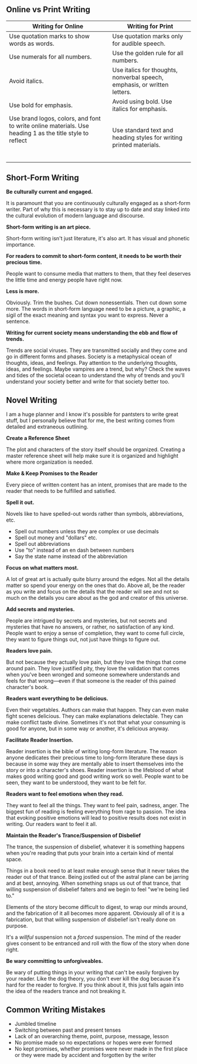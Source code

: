 ## Online vs Print Writing
| **Writing for Online**                                                                                        | **Writing for Print**                                                     |
| ------------------------------------------------------------------------------------------------------------- | ------------------------------------------------------------------------- |
| Use quotation marks to show words as words.                                                                   | Use quotation marks only for audible speech.                              |
| Use numerals for all numbers.                                                                                 | Use the golden rule for all numbers.                                      |
| Avoid italics.                                                                                                | Use italics for thoughts, nonverbal speech, emphasis, or written letters. |
| Use bold for emphasis.                                                                                        | Avoid using bold. Use italics for emphasis.                               |
| Use brand logos, colors, and font to write online materials. Use heading 1 as the title style to reflect <h1> | Use standard text and heading styles for writing printed materials.       |

## Short-Form Writing

**Be culturally current and engaged.**

It is paramount that you are continuously culturally engaged as a short-form writer. Part of why this is necessary is to stay up to date and stay linked into the cultural evolution of modern language and discourse. 

**Short-form writing is an art piece.**

Short-form writing isn't just literature, it's also art. It has visual and phonetic importance.

**For readers to commit to short-form content, it needs to be worth their precious time.**

People want to consume media that matters to them, that they feel deserves the little time and energy people have right now. 

**Less is more.**

Obviously. Trim the bushes. Cut down nonessentials. Then cut down some more. The words in short-form language need to be a picture, a graphic, a sigil of the exact meaning and syntax you want to express. Never a sentence. 

**Writing for current society means understanding the ebb and flow of trends.**

Trends are social viruses. They are transmitted socially and they come and go in different forms and phases. Society is a metaphysical ocean of thoughts, ideas, and feelings. Pay attention to the underlying thoughts, ideas, and feelings. Maybe vampires are a trend, but why? Check the waves and tides of the societal ocean to understand the why of trends and you'll understand your society better and write for that society better too.

## Novel Writing

I am a huge planner and I know it's possible for pantsters to write great stuff, but I personally believe that for me, the best writing comes from detailed and extraneous outlining. 

**Create a Reference Sheet**

The plot and characters of the story itself should be organized. Creating a master reference sheet will help make sure it is organized and highlight where more organization is needed.

**Make & Keep Promises to the Reader** 

Every piece of written content has an intent, promises that are made to the reader that needs to be fulfilled and satisfied. 

**Spell it out.**

Novels like to have spelled-out words rather than symbols, abbreviations, etc. 

- Spell out numbers unless they are complex or use decimals
- Spell out money and "dollars" etc. 
- Spell out abbreviations 
- Use "to" instead of an en dash between numbers
- Say the state name instead of the abbreviation

**Focus on what matters most.**

A lot of great art is actually quite blurry around the edges. Not all the details matter so spend your energy on the ones that do. Above all, be the reader as you write and focus on the details that the reader will see and not so much on the details you care about as the god and creator of this universe. 

**Add secrets and mysteries.**

People are intrigued by secrets and mysteries, but not secrets and mysteries that have no answers, or rather, no satisfaction of any kind. People want to enjoy a sense of completion, they want to come full circle, they want to figure things out, not just have things to figure out. 

**Readers love pain.**

But not because they actually love pain, but they love the things that come around pain. They love justified pity, they love the validation that comes when you've been wronged and someone somewhere understands and feels for that wrong—even if that someone is the reader of this pained character's book. 

**Readers want everything to be delicious.**

Even their vegetables. Authors can make that happen. They can even make fight scenes delicious. They can make explanations delectable. They can make conflict taste divine. Sometimes it's not that what your consuming is good for anyone, but in some way or another, it's delicious anyway. 

**Facilitate Reader Insertion.** 

Reader insertion is the bible of writing long-form literature. The reason anyone dedicates their precious time to long-form literature these days is because in some way they are mentally able to insert themselves into the story or into a character's shoes. Reader insertion is the lifeblood of what makes good writing good and good writing work so well. People want to be seen, they want to be understood, they want to be felt for. 

**Readers want to feel emotions when they read.**

They want to feel all the things. They want to feel pain, sadness, anger. The biggest fun of reading is feeling everything from rage to passion. The idea that evoking positive emotions will lead to positive results does not exist in writing. Our readers want to feel it all. 

**Maintain the Reader's Trance/Suspension of Disbelief**

The trance, the suspension of disbelief, whatever it is something happens when you're reading that puts your brain into a certain kind of mental space.

Things in a book need to at least make enough sense that it never takes the reader out of that trance. Being jostled out of the astral plane can be jarring and at best, annoying. When something snaps us out of that trance, that willing suspension of disbelief falters and we begin to feel "we're being lied to." 

Elements of the story become difficult to digest, to wrap our minds around, and the fabrication of it all becomes more apparent. Obviously all of it is a fabrication, but that willing suspension of disbelief isn't really done on purpose.

It's a *willful* suspension not a *forced* suspension. The mind of the reader gives consent to be entranced and roll with the flow of the story when done right. 

**Be wary committing to unforgiveables.**

Be wary of putting things in your writing that can't be easily forgiven by your reader. Like the dog theory, you don't ever kill the dog because it's hard for the reader to forgive. If you think about it, this just falls again into the idea of the readers trance and not breaking it. 

## Common Writing Mistakes

- Jumbled timeline 
- Switching between past and present tenses 
- Lack of an overarching theme, point, purpose, message, lesson
- No promise made so no expectations or hopes were ever formed 
- No kept promises, whether promises were never made in the first place or they were made by accident and forgotten by the writer